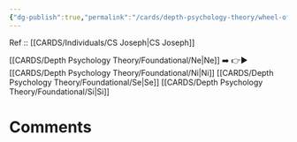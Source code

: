 ```yaml
---
{"dg-publish":true,"permalink":"/cards/depth-psychology-theory/wheel-of-perception/","created":"2023-04-07T16:08:07.284+02:00","updated":"2023-04-27T17:30:10.957+02:00"}
---
```


Ref :: [[CARDS/Individuals/CS Joseph\|CS Joseph]]

[[CARDS/Depth Psychology Theory/Foundational/Ne\|Ne]] ➡️ 👉▶️ [[CARDS/Depth Psychology Theory/Foundational/Ni\|Ni]] [[CARDS/Depth Psychology Theory/Foundational/Se\|Se]] [[CARDS/Depth Psychology Theory/Foundational/Si\|Si]] 

# Comments 
<script src="https://utteranc.es/client.js"
        repo="Heart4sides/Comment_Section"
        issue-term="pathname"
        theme="gruvbox-dark"
        crossorigin="anonymous"
        async>
</script>